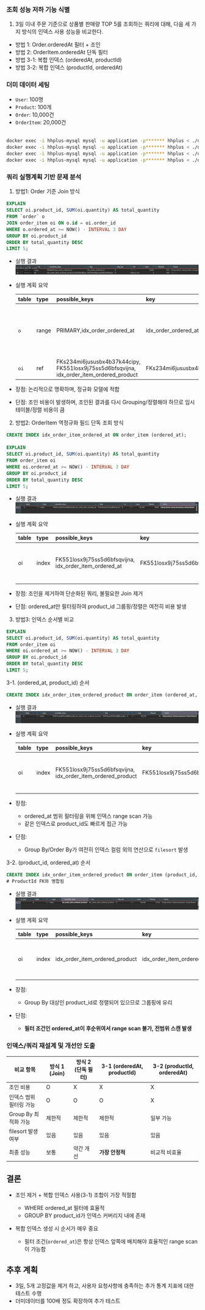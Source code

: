 

### 조회 성능 저하 기능 식별

1. 3일 이내 주문 기준으로 상품별 판매량 TOP 5를 조회하는 쿼리에 대해, 다음 세 가지 방식의 인덱스 사용 성능을 비교한다.

- 방법 1: Order.orderedAt 필터 + 조인
- 방법 2: OrderItem.orderedAt 단독 필터
- 방법 3-1: 복합 인덱스 (orderedAt, productId)
- 방법 3-2: 복합 인덱스 (productId, orderedAt)


### 더미 데이터 세팅

- `User`: 100명 
- `Product`: 100개 
- `Order`: 10,000건 
- `OrderItem`: 20,000건

```bash

docker exec -i hhplus-mysql mysql -u application -p******* hhplus < ./dummy/insert_users.sql
docker exec -i hhplus-mysql mysql -u application -p******* hhplus < ./dummy/insert_products.sql
docker exec -i hhplus-mysql mysql -u application -p******* hhplus < ./dummy/insert_orders.sql
docker exec -i hhplus-mysql mysql -u application -p******* hhplus < ./dummy/insert_order_items.sql

```

### 쿼리 실행계획 기반 문제 분석

1. 방법1: Order 기준 Join 방식

```sql
EXPLAIN
SELECT oi.product_id, SUM(oi.quantity) AS total_quantity
FROM `order` o
JOIN order_item oi ON o.id = oi.order_id
WHERE o.ordered_at >= NOW() - INTERVAL 3 DAY
GROUP BY oi.product_id
ORDER BY total_quantity DESC
LIMIT 5;
```

- 실행 결과
![Order.orderedAt](assets/img-01.png)

- 실행 계획 요약

  | table | type  | possible_keys                                                                           | key                          | key_len | rows     | filtered | Extra                                                     |
  | ----- | ----- |-----------------------------------------------------------------------------------------|------------------------------|---------|----------|----------|-----------------------------------------------------------|
  | `o`   | range | PRIMARY,idx_order_ordered_at                                                            | idx_order_ordered_at         | 9       | 3000     | 100.0    | Using where; Using index; Using temporary; Using filesort |
  | `oi`  | ref   | FKs234mi6jususbx4b37k44cipy,<br>FK551losx9j75ss5d6bfsqvijna,<br>idx_order_item_ordered_product  | FKs234mi6jususbx4b37k44cipy  |  9      | 2        | 100.0    |  NULL                                                     |

- 장점: 논리적으로 명확하며, 정규화 모델에 적합
- 단점: 조인 비용이 발생하며, 조인된 결과를 다시 Grouping/정렬해야 하므로 임시 테이블/정렬 비용이 큼

2. 방법2: OrderItem 역정규화 필드 단독 조회 방식

```sql
CREATE INDEX idx_order_item_ordered_at ON order_item (ordered_at);

EXPLAIN
SELECT oi.product_id, SUM(oi.quantity) AS total_quantity
FROM order_item oi
WHERE oi.ordered_at >= NOW() - INTERVAL 3 DAY
GROUP BY oi.product_id
ORDER BY total_quantity DESC
LIMIT 5;
```

- 실행 결과
![OrderItem.orderedAt](assets/img-02.png)

- 실행 계획 요약
 
  | table | type   | possible_keys                                          | key                          | key_len | `rows` | filtered | Extra                                         |
  |-------|--------|--------------------------------------------------------|------------------------------|---------|--------|----------|-----------------------------------------------|
  | oi    | index  | FK551losx9j75ss5d6bfsqvijna,<br>idx_order_item_ordered_at  | FK551losx9j75ss5d6bfsqvijna  | 8       | 20230  | 29.66    | Using where; Using temporary; Using filesort  |

- 장점: 조인을 제거하여 단순화된 쿼리, 불필요한 Join 제거
- 단점: ordered_at만 필터링하여 product_id 그룹핑/정렬은 여전히 비용 발생


3. 방법3: 인덱스 순서별 비교

```sql
EXPLAIN
SELECT oi.product_id, SUM(oi.quantity) AS total_quantity
FROM order_item oi
WHERE oi.ordered_at >= NOW() - INTERVAL 3 DAY
GROUP BY oi.product_id
ORDER BY total_quantity DESC
LIMIT 5;
```

3-1. (ordered_at, product_id) 순서

```sql
CREATE INDEX idx_order_item_ordered_product ON order_item (ordered_at, product_id);
```

- 실행 결과
  ![OrderItem.orderedAt.productId](assets/img-03.png)

- 실행 계획 요약

  | table | type   | possible_keys                                              | key                          | key_len | `rows` | filtered | Extra                                         |
  |-------|--------|------------------------------------------------------------|------------------------------|---------|--------|----------|-----------------------------------------------|
  | oi    | index  | FK551losx9j75ss5d6bfsqvijna,<br>idx_order_item_ordered_product | FK551losx9j75ss5d6bfsqvijna  | 8       | 20230  | 50.0     | Using where; Using temporary; Using filesort  |

- 장점:
  - ordered_at 범위 필터링을 위해 인덱스 range scan 가능
  - 같은 인덱스로 product_id도 빠르게 접근 가능
- 단점:
  - Group By/Order By가 여전히 인덱스 컬럼 외의 연산으로 `filesort` 발생

3-2. (product_id, ordered_at) 순서
```sql
CREATE INDEX idx_order_item_ordered_product ON order_item (product_id, ordered_at);
# ProductId FK와 병합됨
```

- 실행 결과
  ![OrderItem.productId.orderedAt](assets/img-04.png)

- 실행 계획 요약

  | table | type   | possible_keys                   | key                              | key_len | `rows` | filtered | Extra                                         |
  |-------|--------|---------------------------------|----------------------------------|---------|--------|----------|-----------------------------------------------|
  | oi    | index  | idx_order_item_ordered_product  | idx_order_item_ordered_product   | 17      | 20230  | 33.33    | Using where; Using temporary; Using filesort  |

- 장점:
  - Group By 대상인 product_id로 정렬되어 있으므로 그룹핑에 유리

- 단점:
  - **필터 조건인 ordered_at이 후순위여서 range scan 불가, 전범위 스캔 발생**


### 인덱스/쿼리 재설계 및 개선안 도출

| 비교 항목              | 방식 1 (Join) | 방식 2 (단독 필터) | 3-1 (orderedAt, productId) | 3-2 (productId, orderedAt) |
|--------------------| ----------- | ------------ | -------------------------- | -------------------------- |
| 조인 비용              | O           | X            | X                          | X                          |
| 인덱스 범위 필터링 가능   | O           | O            | O                          | X                          |
| Group By 최적화 가능   | 제한적         | 제한적          | 제한적                        | 일부 가능                      |
| filesort 발생 여부     | 있음          | 있음           | 있음                         | 있음                         |
| 최종 성능              | 보통          | 약간 개선        | **가장 안정적**                 | 비교적 비효율                    |

## 결론

- 조인 제거 + 복합 인덱스 사용(3-1) 조합이 가장 적절함
  - WHERE ordered_at 필터에 효율적
  - GROUP BY product_id가 인덱스 커버리지 내에 존재

- 복합 인덱스 생성 시 순서가 매우 중요
  - 필터 조건(`ordered_at`)은 항상 인덱스 앞쪽에 배치해야 효율적인 range scan이 가능함

 
## 추후 계획

- 3일, 5개 고정값을 제거 하고, 사용자 요청사항에 충족하는 추가 통계 지표에 대한 테스트 수행
- 더미데이터를 100배 정도 확장하여 추가 테스트 

